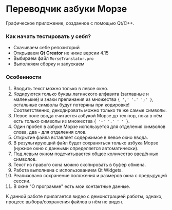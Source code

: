 # Переводчик азбуки Морзе

Графическое приложение, созданное с помощью Qt/C++.

### Как начать тестировать у себя?
- Скачиваем себе репозиторий
- Открываем **Qt Creator** не ниже версии 4.15
- Выбираем файл `MorseTranslator.pro`
- Выполняем сборку и запускаем

### Особенности
1) Вводить текст можно только в левое окно.
2) Кодируются только буквы латинского алфавита (заглавные и маленькие) и знаки препинания из множества `{ ',' '.' ';' }`, остальные символы будут потеряны при кодировке! Соответственно, декодировать можно только те же самые символы.
3) Левое поле ввода считается азбукой Морзе до тех пор, пока в нём есть только символы из множества `{ '-' '.' ' ' }`.
4) Один пробел в азбуке Морзе используется для отделения символов слова, два - для отделения слов.
5) Открытие файла вставляет содержимое в левое окно ввода.
6) В результирующий файл будет сохраняться только азбука Морзе (нужное окно с данными определяется автоматически).
7) Под левым окном подсчитывается общее количество введённых символов.
8) Текст из правого окна можно скопировать в буфер обмена.
9) Работа выполнена с использованием Qt Widgets.
10) Реализовано сохранение положения и размеров окна с предыдущей сессии.
11) В окне "О программе" есть мои контактные данные.

К данной работе прилагается видео с демонстрацией работы, однако, процесс выбора/сохранения файлов в нём не виден.